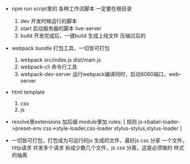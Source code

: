 - npm run script里的 各种工作流脚本
  一定要在根目录
  1. dev 开发时候运行的脚本
  2. start 启动服务器的脚本
    live-server
  3. build 开发完成后，一键build 生成上线文件
    压缩过后的
- webpack bundle 打包工具，一切皆可打包
  1. webpack src/index.js dist/main.js
  2. webpack-cli 命令行工具
  3. webpack-dev-server 运行webpack编译同时，启动8080端口，web-server

- html template
  1. css
  2. js

- resolve里extensions 加后缀
  module里加 rules: [
    规则
    js->babel-loader->preset-env
    css->style-loader,css-loader
    stylus-stylus,stylus-loader
  ]

- 一切皆可打包，打包成为可运行的js
  生成的文件，最好js css 分家
  一个文件，http请求
  并发多个请求 拆成少数几个文件，js css 分离，这是必须做的
  样式的抽离